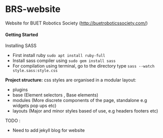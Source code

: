 # BRS-website
Website for BUET Robotics Society  (http://buetroboticssociety.com/)


#### Getting Started
Installing SASS
- First install ruby `sudo apt install ruby-full`
- Install sass compiler using `sudo gem install sass`
- For compilation using terminal, go to the directory type `sass --watch style.sass:style.css`

**Project structure:**
css styles are organised in a modular layout:
- plugins
- base (Element selectors , Base elements)
- modules (More discrete components of the page, standalone e.g widgets pop ups etc)
- layouts (Major and minor styles based of use, e.g headers footers etc)

TODO :

- Need to add jekyll blog for website